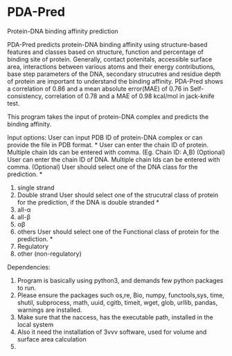 # PDA-Pred
Protein-DNA binding affinity prediction

PDA-Pred predicts protein-DNA binding affinity using structure-based features and classes based on structure, function and percentage of binding site of protein. Generally, contact potenitals, accessible surface area, interactions between various atoms and their energy contributions, base step parameters of the DNA, secondary strucutres and residue depth of protein are important to understand the binding affinity. PDA-Pred shows a correlation of 0.86 and a mean absolute error(MAE) of 0.76 in Self-consistency, correlation of 0.78 and a MAE of 0.98 kcal/mol in jack-knife test.

This program takes the input of protein-DNA complex and predicts the binding affinity.

Input options:
User can input PDB ID of protein-DNA complex or can provide the file in PDB format. *
User can enter the chain ID of protein. Multiple chain Ids can be entered with comma. (Eg. Chain ID: A,B) (Optional)
User can enter the chain ID of DNA. Multiple chain Ids can be entered with comma. (Optional)
User should select one of the DNA class for the prediction. *
1. single strand
2. Double strand
User should select one of the strucutral class of protein for the prediction, if the DNA is double stranded *
1. all-α
2. all-β
3. αβ
4. others
User should select one of the Functional class of protein for the prediction. *
1. Regulatory
2. other (non-regulatory)

Dependencies:
1. Program is basically using python3, and demands few python packages to run.
2. Please ensure the packages such os,re, Bio, numpy, functools,sys, time, shutil, subprocess, math, uuid, cgitb, timeit, wget, glob, urllib, pandas, warnings are installed.
3. Make sure that the naccess, has the executable path, installed in the local system
4. Also it need the installation of 3vvv software, used for volume and surface area calculation
5.
